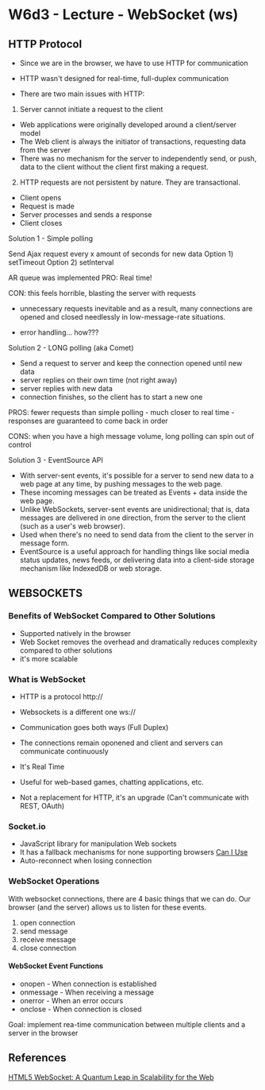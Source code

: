 # W6d3 - Lecture - WebSocket (ws)

## HTTP Protocol

- Since we are in the browser, we have to use HTTP for communication

- HTTP wasn't designed for real-time, full-duplex communication

- There are two main issues with HTTP:

1. Server cannot initiate a request to the client

- Web applications were originally developed around a client/server model
- The Web client is always the initiator of transactions, requesting data from the server
- There was no mechanism for the server to independently send, or push, data to the client without the client first making a request.

2. HTTP requests are not persistent by nature. They are transactional.

- Client opens
- Request is made
- Server processes and sends a response
- Client closes

Solution 1 - Simple polling

Send Ajax request every x amount of seconds for new data
Option 1) setTimeout
Option 2) setInterval

AR queue was implemented
PRO: Real time!

CON: this feels horrible, blasting the server with requests

- unnecessary requests inevitable and as a result, many connections are opened and closed needlessly in low-message-rate situations.

- error handling... how???

Solution 2 - LONG polling (aka Comet)

- Send a request to server and keep the connection opened until new data
- server replies on their own time (not right away)
- server replies with new data
- connection finishes, so the client has to start a new one

PROS: fewer requests than simple polling - much closer to real time - responses are guaranteed to come back in order

CONS: when you have a high message volume, long polling can spin out of control

Solution 3 - EventSource API

- With server-sent events, it's possible for a server to send new data to a web page at any time, by pushing messages to the web page.
- These incoming messages can be treated as Events + data inside the web page.
- Unlike WebSockets, server-sent events are unidirectional; that is, data messages are delivered in one direction, from the server to the client (such as a user's web browser).
- Used when there's no need to send data from the client to the server in message form.
- EventSource is a useful approach for handling things like social media status updates, news feeds, or delivering data into a client-side storage mechanism like IndexedDB or web storage.

## WEBSOCKETS

### Benefits of WebSocket Compared to Other Solutions

- Supported natively in the browser
- Web Socket removes the overhead and dramatically reduces complexity compared to other solutions
- it's more scalable

### What is WebSocket

- HTTP is a protocol http://
- Websockets is a different one ws://

- Communication goes both ways (Full Duplex)
- The connections remain oponened and client and servers can communicate continuously
- It's Real Time
- Useful for web-based games, chatting applications, etc.
- Not a replacement for HTTP, it's an upgrade (Can't communicate with REST, OAuth)

### Socket.io

- JavaScript library for manipulation Web sockets
- It has a fallback mechanisms for none supporting browsers [Can I Use](https://caniuse.com/#search=websocket)
- Auto-reconnect when losing connection

### WebSocket Operations

With websocket connections, there are 4 basic things that we can do. Our browser (and the server) allows us to listen for these events.

1. open connection
2. send message
3. receive message
4. close connection

#### WebSocket Event Functions

- onopen - When connection is established
- onmessage - When receiving a message
- onerror - When an error occurs
- onclose - When connection is closed

Goal: implement rea-time communication between multiple clients and a server in the browser

## References

[](https://www.pubnub.com/blog/2014-12-01-http-long-polling/)
[HTML5 WebSocket: A Quantum Leap in Scalability for the Web](http://websocket.org/quantum.html)
